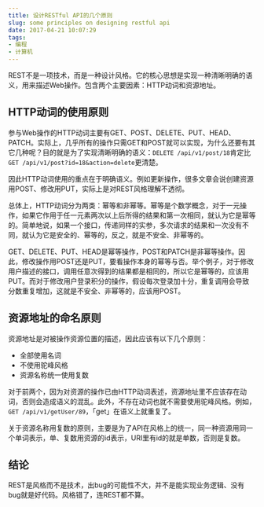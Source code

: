 ```yaml
---
title: 设计RESTful API的几个原则
slug: some principles on designing restful api
date: 2017-04-21 10:07:29
tags:
- 编程
- 计算机
---
```


REST不是一项技术，而是一种设计风格。它的核心思想是实现一种清晰明确的语义，用来描述Web操作。包含两个主要因素：HTTP动词和资源地址。

## HTTP动词的使用原则

参与Web操作的HTTP动词主要有GET、POST、DELETE、PUT、HEAD、PATCH。实际上，几乎所有的操作只需GET和POST就可以实现，为什么还要有其它几种呢？目的就是为了实现清晰明确的语义：`DELETE /api/v1/post/18`肯定比`GET /api/v1/post?id=18&action=delete`更清楚。

因此HTTP动词使用的重点在于明确语义。例如更新操作，很多文章会说创建资源用POST、修改用PUT，实际上是对REST风格理解不透彻。

总体上，HTTP动词分为两类：幂等和非幂等。幂等是个数学概念，对于一元操作，如果它作用于任一元素两次以上后所得的结果和第一次相同，就认为它是幂等的。简单地说，如果一个接口，传递同样的实参，多次请求的结果和一次没有不同，就认为它是安全的、幂等的，反之，就是不安全、非幂等的。

GET、DELETE、PUT、HEAD是幂等操作，POST和PATCH是非幂等操作。因此，修改操作用POST还是PUT，要看操作本身的幂等与否。举个例子，对于修改用户描述的接口，调用任意次得到的结果都是相同的，所以它是幂等的，应该用PUT。而对于修改用户登录积分的操作，假设每次登录加十分，重复调用会导致分数重复增加，这就是不安全、非幂等的，应该用POST。

## 资源地址的命名原则

资源地址是对被操作资源位置的描述，因此应该有以下几个原则：

* 全部使用名词
* 不使用驼峰风格
* 资源名称统一使用复数

对于前两个，因为对资源的操作已由HTTP动词表述，资源地址里不应该存在动词，否则会造成语义的混乱。此外，不存在动词也就不需要使用驼峰风格。例如，`GET /api/v1/getUser/89`，「get」在语义上就重复了。

关于资源名称用复数的原则，主要是为了API在风格上的统一，同一种资源用同一个单词表示，单、复数用资源的id表示，URI里有id的就是单数，否则是复数。

## 结论

REST是风格而不是技术，出bug的可能性不大，并不是能实现业务逻辑、没有bug就是好代码。风格错了，连REST都不算。

